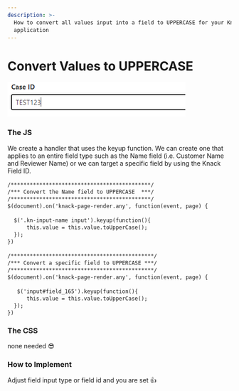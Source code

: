 ```yaml
---
description: >-
  How to convert all values input into a field to UPPERCASE for your Knack
  application
---
```


# Convert Values to UPPERCASE

![a Case ID converting to UPPERCASE as entered](../../.gitbook/assets/image%20%2853%29.png)

### The JS

We create a handler that uses the keyup function. We can create one that applies to an entire field type such as the Name field \(i.e. Customer Name and Reviewer Name\) or we can target a specific field by using the Knack Field ID.

```text
/********************************************/
/*** Convert the Name field to UPPERCASE  ***/
/********************************************/
$(document).on('knack-page-render.any', function(event, page) {
   
  $('.kn-input-name input').keyup(function(){
      this.value = this.value.toUpperCase();
  });
})

/*********************************************/
/*** Convert a specific field to UPPERCASE ***/
/*********************************************/
$(document).on('knack-page-render.any', function(event, page) {
  
   $('input#field_165').keyup(function(){
      this.value = this.value.toUpperCase();
  });
})
```

### The CSS

none needed 😎

### How to Implement

Adjust field input type or field id and you are set 👍



